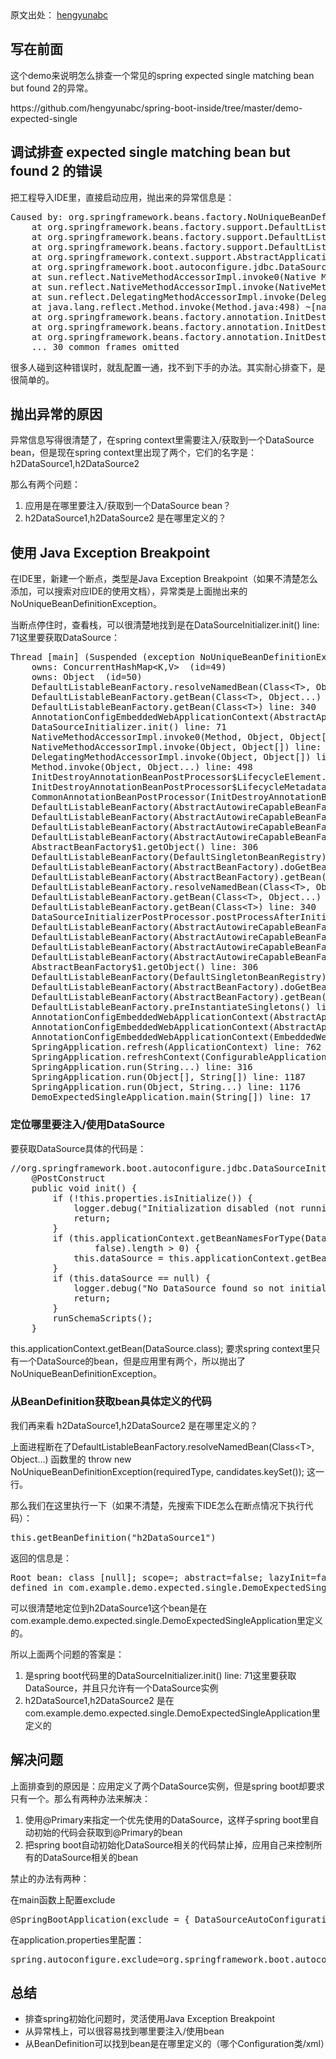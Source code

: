<div class="entry"> 
 <div class="copyright-area">
  原文出处： 
  <a ref="nofollow" target="_blank" href="http://blog.csdn.net/hengyunabc/article/details/78762121">hengyunabc</a>
 </div> 
 <h2>写在前面</h2> 
 <p>这个demo来说明怎么排查一个常见的spring expected single matching bean but found 2的异常。</p> 
 <p>https://github.com/hengyunabc/spring-boot-inside/tree/master/demo-expected-single</p> 
 <h2>调试排查 expected single matching bean but found 2 的错误</h2> 
 <p>把工程导入IDE里，直接启动应用，抛出来的异常信息是：</p> 
 <pre class="brush: java; gutter: true">Caused by: org.springframework.beans.factory.NoUniqueBeanDefinitionException: No qualifying bean of type 'javax.sql.DataSource' available: expected single matching bean but found 2: h2DataSource1,h2DataSource2
    at org.springframework.beans.factory.support.DefaultListableBeanFactory.resolveNamedBean(DefaultListableBeanFactory.java:1041) ~[spring-beans-4.3.9.RELEASE.jar:4.3.9.RELEASE]
    at org.springframework.beans.factory.support.DefaultListableBeanFactory.getBean(DefaultListableBeanFactory.java:345) ~[spring-beans-4.3.9.RELEASE.jar:4.3.9.RELEASE]
    at org.springframework.beans.factory.support.DefaultListableBeanFactory.getBean(DefaultListableBeanFactory.java:340) ~[spring-beans-4.3.9.RELEASE.jar:4.3.9.RELEASE]
    at org.springframework.context.support.AbstractApplicationContext.getBean(AbstractApplicationContext.java:1090) ~[spring-context-4.3.9.RELEASE.jar:4.3.9.RELEASE]
    at org.springframework.boot.autoconfigure.jdbc.DataSourceInitializer.init(DataSourceInitializer.java:71) ~[spring-boot-autoconfigure-1.4.7.RELEASE.jar:1.4.7.RELEASE]
    at sun.reflect.NativeMethodAccessorImpl.invoke0(Native Method) ~[na:1.8.0_112]
    at sun.reflect.NativeMethodAccessorImpl.invoke(NativeMethodAccessorImpl.java:62) ~[na:1.8.0_112]
    at sun.reflect.DelegatingMethodAccessorImpl.invoke(DelegatingMethodAccessorImpl.java:43) ~[na:1.8.0_112]
    at java.lang.reflect.Method.invoke(Method.java:498) ~[na:1.8.0_112]
    at org.springframework.beans.factory.annotation.InitDestroyAnnotationBeanPostProcessor$LifecycleElement.invoke(InitDestroyAnnotationBeanPostProcessor.java:366) ~[spring-beans-4.3.9.RELEASE.jar:4.3.9.RELEASE]
    at org.springframework.beans.factory.annotation.InitDestroyAnnotationBeanPostProcessor$LifecycleMetadata.invokeInitMethods(InitDestroyAnnotationBeanPostProcessor.java:311) ~[spring-beans-4.3.9.RELEASE.jar:4.3.9.RELEASE]
    at org.springframework.beans.factory.annotation.InitDestroyAnnotationBeanPostProcessor.postProcessBeforeInitialization(InitDestroyAnnotationBeanPostProcessor.java:134) ~[spring-beans-4.3.9.RELEASE.jar:4.3.9.RELEASE]
    ... 30 common frames omitted</pre> 
 <p>很多人碰到这种错误时，就乱配置一通，找不到下手的办法。其实耐心排查下，是很简单的。</p> 
 <h2>抛出异常的原因</h2> 
 <p>异常信息写得很清楚了，在spring context里需要注入/获取到一个DataSource bean，但是现在spring context里出现了两个，它们的名字是：h2DataSource1,h2DataSource2</p> 
 <p>那么有两个问题：</p> 
 <ol> 
  <li>应用是在哪里要注入/获取到一个DataSource bean？</li> 
  <li>h2DataSource1,h2DataSource2 是在哪里定义的？</li> 
 </ol> 
 <h2>使用 Java Exception Breakpoint</h2> 
 <p>在IDE里，新建一个断点，类型是Java Exception Breakpoint（如果不清楚怎么添加，可以搜索对应IDE的使用文档），异常类是上面抛出来的NoUniqueBeanDefinitionException。</p> 
 <p>当断点停住时，查看栈，可以很清楚地找到是在DataSourceInitializer.init() line: 71这里要获取DataSource：</p> 
 <pre class="brush: java; gutter: true">Thread [main] (Suspended (exception NoUniqueBeanDefinitionException))
    owns: ConcurrentHashMap&lt;K,V&gt;  (id=49)
    owns: Object  (id=50)
    DefaultListableBeanFactory.resolveNamedBean(Class&lt;T&gt;, Object...) line: 1041
    DefaultListableBeanFactory.getBean(Class&lt;T&gt;, Object...) line: 345
    DefaultListableBeanFactory.getBean(Class&lt;T&gt;) line: 340
    AnnotationConfigEmbeddedWebApplicationContext(AbstractApplicationContext).getBean(Class&lt;T&gt;) line: 1090
    DataSourceInitializer.init() line: 71
    NativeMethodAccessorImpl.invoke0(Method, Object, Object[]) line: not available [native method]
    NativeMethodAccessorImpl.invoke(Object, Object[]) line: 62
    DelegatingMethodAccessorImpl.invoke(Object, Object[]) line: 43
    Method.invoke(Object, Object...) line: 498
    InitDestroyAnnotationBeanPostProcessor$LifecycleElement.invoke(Object) line: 366
    InitDestroyAnnotationBeanPostProcessor$LifecycleMetadata.invokeInitMethods(Object, String) line: 311
    CommonAnnotationBeanPostProcessor(InitDestroyAnnotationBeanPostProcessor).postProcessBeforeInitialization(Object, String) line: 134
    DefaultListableBeanFactory(AbstractAutowireCapableBeanFactory).applyBeanPostProcessorsBeforeInitialization(Object, String) line: 409
    DefaultListableBeanFactory(AbstractAutowireCapableBeanFactory).initializeBean(String, Object, RootBeanDefinition) line: 1620
    DefaultListableBeanFactory(AbstractAutowireCapableBeanFactory).doCreateBean(String, RootBeanDefinition, Object[]) line: 555
    DefaultListableBeanFactory(AbstractAutowireCapableBeanFactory).createBean(String, RootBeanDefinition, Object[]) line: 483
    AbstractBeanFactory$1.getObject() line: 306
    DefaultListableBeanFactory(DefaultSingletonBeanRegistry).getSingleton(String, ObjectFactory&lt;?&gt;) line: 230
    DefaultListableBeanFactory(AbstractBeanFactory).doGetBean(String, Class&lt;T&gt;, Object[], boolean) line: 302
    DefaultListableBeanFactory(AbstractBeanFactory).getBean(String, Class&lt;T&gt;, Object...) line: 220
    DefaultListableBeanFactory.resolveNamedBean(Class&lt;T&gt;, Object...) line: 1018
    DefaultListableBeanFactory.getBean(Class&lt;T&gt;, Object...) line: 345
    DefaultListableBeanFactory.getBean(Class&lt;T&gt;) line: 340
    DataSourceInitializerPostProcessor.postProcessAfterInitialization(Object, String) line: 62
    DefaultListableBeanFactory(AbstractAutowireCapableBeanFactory).applyBeanPostProcessorsAfterInitialization(Object, String) line: 423
    DefaultListableBeanFactory(AbstractAutowireCapableBeanFactory).initializeBean(String, Object, RootBeanDefinition) line: 1633
    DefaultListableBeanFactory(AbstractAutowireCapableBeanFactory).doCreateBean(String, RootBeanDefinition, Object[]) line: 555
    DefaultListableBeanFactory(AbstractAutowireCapableBeanFactory).createBean(String, RootBeanDefinition, Object[]) line: 483
    AbstractBeanFactory$1.getObject() line: 306
    DefaultListableBeanFactory(DefaultSingletonBeanRegistry).getSingleton(String, ObjectFactory&lt;?&gt;) line: 230
    DefaultListableBeanFactory(AbstractBeanFactory).doGetBean(String, Class&lt;T&gt;, Object[], boolean) line: 302
    DefaultListableBeanFactory(AbstractBeanFactory).getBean(String) line: 197
    DefaultListableBeanFactory.preInstantiateSingletons() line: 761
    AnnotationConfigEmbeddedWebApplicationContext(AbstractApplicationContext).finishBeanFactoryInitialization(ConfigurableListableBeanFactory) line: 867
    AnnotationConfigEmbeddedWebApplicationContext(AbstractApplicationContext).refresh() line: 543
    AnnotationConfigEmbeddedWebApplicationContext(EmbeddedWebApplicationContext).refresh() line: 122
    SpringApplication.refresh(ApplicationContext) line: 762
    SpringApplication.refreshContext(ConfigurableApplicationContext) line: 372
    SpringApplication.run(String...) line: 316
    SpringApplication.run(Object[], String[]) line: 1187
    SpringApplication.run(Object, String...) line: 1176
    DemoExpectedSingleApplication.main(String[]) line: 17</pre> 
 <h3>定位哪里要注入/使用DataSource</h3> 
 <p>要获取DataSource具体的代码是：</p> 
 <pre class="brush: java; gutter: true">//org.springframework.boot.autoconfigure.jdbc.DataSourceInitializer.init()
    @PostConstruct
    public void init() {
        if (!this.properties.isInitialize()) {
            logger.debug("Initialization disabled (not running DDL scripts)");
            return;
        }
        if (this.applicationContext.getBeanNamesForType(DataSource.class, false,
                false).length &gt; 0) {
            this.dataSource = this.applicationContext.getBean(DataSource.class);
        }
        if (this.dataSource == null) {
            logger.debug("No DataSource found so not initializing");
            return;
        }
        runSchemaScripts();
    }</pre> 
 <p>this.applicationContext.getBean(DataSource.class); 要求spring context里只有一个DataSource的bean，但是应用里有两个，所以抛出了NoUniqueBeanDefinitionException。</p> 
 <h3>从BeanDefinition获取bean具体定义的代码</h3> 
 <p>我们再来看 h2DataSource1,h2DataSource2 是在哪里定义的？</p> 
 <p>上面进程断在了DefaultListableBeanFactory.resolveNamedBean(Class&lt;T&gt;, Object…) 函数里的 throw new NoUniqueBeanDefinitionException(requiredType, candidates.keySet()); 这一行。</p> 
 <p>那么我们在这里执行一下（如果不清楚，先搜索下IDE怎么在断点情况下执行代码）：</p> 
 <pre class="brush: java; gutter: true">this.getBeanDefinition("h2DataSource1")</pre> 
 <p>返回的信息是：</p> 
 <pre class="brush: java; gutter: true">Root bean: class [null]; scope=; abstract=false; lazyInit=false; autowireMode=3; dependencyCheck=0; autowireCandidate=true; primary=false; factoryBeanName=demoExpectedSingleApplication; factoryMethodName=h2DataSource1; initMethodName=null; destroyMethodName=(inferred);
defined in com.example.demo.expected.single.DemoExpectedSingleApplication</pre> 
 <p>可以很清楚地定位到h2DataSource1这个bean是在 com.example.demo.expected.single.DemoExpectedSingleApplication里定义的。</p> 
 <p>所以上面两个问题的答案是：</p> 
 <ol> 
  <li>是spring boot代码里的DataSourceInitializer.init() line: 71这里要获取DataSource，并且只允许有一个DataSource实例</li> 
  <li>h2DataSource1,h2DataSource2 是在com.example.demo.expected.single.DemoExpectedSingleApplication里定义的</li> 
 </ol> 
 <h2>解决问题</h2> 
 <p>上面排查到的原因是：应用定义了两个DataSource实例，但是spring boot却要求只有一个。那么有两种办法来解决：</p> 
 <ol> 
  <li>使用@Primary来指定一个优先使用的DataSource，这样子spring boot里自动初始的代码会获取到@Primary的bean</li> 
  <li>把spring boot自动初始化DataSource相关的代码禁止掉，应用自己来控制所有的DataSource相关的bean</li> 
 </ol> 
 <p>禁止的办法有两种：</p> 
 <p>在main函数上配置exclude</p> 
 <pre class="brush: java; gutter: true">@SpringBootApplication(exclude = { DataSourceAutoConfiguration.class, DataSourceTransactionManagerAutoConfiguration.class })</pre> 
 <p>在application.properties里配置：</p> 
 <pre class="brush: java; gutter: true">spring.autoconfigure.exclude=org.springframework.boot.autoconfigure.jdbc.DataSourceAutoConfiguration,org.springframework.boot.autoconfigure.jdbc.DataSourceTransactionManagerAutoConfiguration</pre> 
 <h2>总结</h2> 
 <ul> 
  <li>排查spring初始化问题时，灵活使用Java Exception Breakpoint</li> 
  <li>从异常栈上，可以很容易找到哪里要注入/使用bean</li> 
  <li>从BeanDefinition可以找到bean是在哪里定义的（哪个Configuration类/xml）</li> 
 </ul> 
 <!-- BEGIN #author-bio --> 
 <!-- END #author-bio --> 
</div>